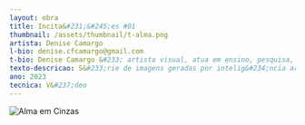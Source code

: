 ```yaml
---
layout: obra
title: Incita&#231;&#245;es #01
thumbnail: /assets/thumbnail/t-alma.png
artista: Denise Camargo
l-bio: denise.cfcamargo@gmail.com
t-bio: Denise Camargo &#233; artista visual, atua em ensino, pesquisa, curadoria e gest&#227;o de projetos art&#237;sticos e culturais. A escrita e as imagens fotográficas s&#227;o mat&#233;ria para sua produ&#231;&#227;o. É Doutora em Artes &#40;IA&#47;Unicamp&#41; e Mestra em Ci&#234;ncias da Comunica&#231;&#227;o &#40;ECA&#47;USP&#41; e docente na gradua&#231;&#227;o do Departamento de Artes Visuais&#47;Instituto de Artes&#47;Universidade de Bras&#237;lia e do Programa de Pós&#45;gradua&#231;&#227;o em Artes Visuais.
texto-descricao: S&#233;rie de imagens geradas por intelig&#234;ncia artificial para integrar a experi&#234;ncia coletiva e colaborativa da publica&#231;&#227;o “A mulher que virou beija&#45;flor” &#40;2023&#41;, um projeto coordenado pelo curador e editor Eder Chiodetto. O livro está no preto, em edi&#231;&#227;o pela Fotô Editorial, especializada na produ&#231;&#227;o de livros de fotografia autoral e de reflex&#227;o acerca do estatuto da imagem contemporânea. As imagens geradas na plataforma Midjourney criam uma narrativa para a passagem do livro em que uma borboleta se transforma em um beija&#45;flor. As imagens s&#227;o apresentadas em v&#237;deo, por meio dos prompts que as geraram. O trabalho procura abordar o impacto do texto na gera&#231;&#227;o dessa natureza de imagem, em seu processo de fabula&#231;&#227;o.
ano: 2023
tecnica: V&#237;deo
---
```


<img src="/assets/obras/marta.jpeg" alt="Alma em Cinzas" class="img-fluid d-block">
